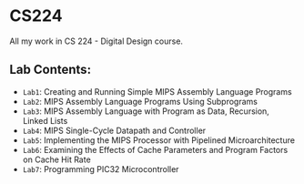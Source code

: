 # CS224
All my work in CS 224 - Digital Design course.

## Lab Contents:

- `Lab1`: Creating and Running Simple MIPS Assembly Language Programs
- `Lab2`: MIPS Assembly Language Programs Using Subprograms
- `Lab3`: MIPS Assembly Language with Program as Data, Recursion, Linked Lists
- `Lab4`: MIPS Single-Cycle Datapath and Controller
- `Lab5`: Implementing the MIPS Processor with Pipelined Microarchitecture
- `Lab6`: Examining the Effects of Cache Parameters and Program Factors 
on Cache Hit Rate
- `Lab7`: Programming PIC32 Microcontroller
